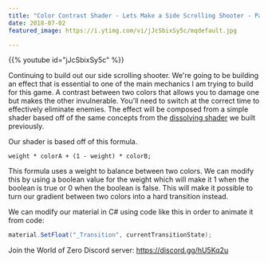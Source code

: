 ```yaml
---
title: "Color Contrast Shader - Lets Make a Side Scrolling Shooter - Part 3"
date: 2018-07-02
featured_image: https://i.ytimg.com/vi/jJcSbixSy5c/mqdefault.jpg

---
```


{{% youtube id="jJcSbixSy5c" %}}

Continuing to build out our side scrolling shooter. We're going to be building an effect that is essential to one of the main mechanics I am trying to build for this game. A contrast between two colors that allows you to damage one but makes the other invulnerable. You'll need to switch at the correct time to effectively eliminate enemies. The effect will be composed from a simple shader based off of the same concepts from the [dissolving shader](https://youtu.be/rGt9haUx-aQ) we built previously.

Our shader is based off of this formula.

```
weight * colorA + (1 - weight) * colorB;
```

This formula uses a weight to balance between two colors. We can modify this by using a boolean value for the weight which will make it 1 when the boolean is true or 0 when the boolean is false. This will make it possible to turn our gradient between two colors into a hard transition instead.

We can modify our material in C# using code like this in order to animate it from code:

```csharp
material.SetFloat("_Transition", currentTransitionState);
```

Join the World of Zero Discord server: https://discord.gg/hU5Kq2u